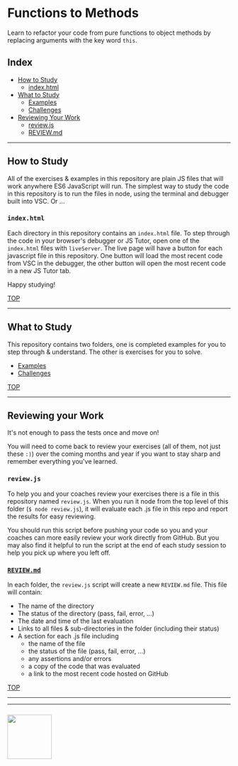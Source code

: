 # Functions to Methods

Learn to refactor your code from pure functions to object methods by replacing arguments with the key word `this`.

## Index

* [How to Study](#how-to-study)
  * [index.html](#indexhtml)
* [What to Study](#what-to-study)
  * [Examples](./examples)
  * [Challenges](./challenges)
* [Reviewing Your Work](#reviewing-your-work)
  * [review.js](#reviewjs)
  * [REVIEW.md](#reviewmd)

---

## How to Study

All of the exercises & examples in this repository are plain JS files that will work anywhere ES6 JavaScript will run.  The simplest way to study the code in this repository is to run the files in node, using the terminal and debugger built into VSC. Or ...

### `index.html`

Each directory in this repository contains an `index.html` file.  To step through the code in your browser's debugger or JS Tutor, open one of the `index.html` files with `liveServer`.  The live page will have a button for each javascript file in this repository.  One button will load the most recent code from VSC in the debugger, the other button will open the most recent code in a new JS Tutor tab.

Happy studying!

[TOP](#functions-to-methods)

---

## What to Study

This repository contains two folders, one is completed examples for you to step through & understand.  The other is exercises for you to solve.

* [Examples](./examples)
* [Challenges](./challenges)

[TOP](#functions-to-methods)

---

## Reviewing your Work

It's not enough to pass the tests once and move on!

You will need to come back to review your exercises (all of them, not just these `:)`) over the coming months and year if you want to stay sharp and remember everything you've learned.

### `review.js`

To help you and your coaches review your exercises there is a file in this repository named `review.js`.  When you run it node from the top level of this folder (`$ node review.js`), it will evaluate each .js file in this repo and report the results for easy reviewing.

You should run this script before pushing your code so you and your coaches can more easily review your work directly from GitHub.  But you may also find it helpful to run the script at the end of each study session to help you pick up where you left off.

### [`REVIEW.md`](./REVIEW.md)

In each folder, the `review.js` script will create a new `REVIEW.md` file.  This file will contain:

* The name of the directory
* The status of the directory (pass, fail, error, ...)
* The date and time of the last evaluation
* Links to all files & sub-directories in the folder (including their status)
* A section for each .js file including
  * the name of the file
  * the status of the file (pass, fail, error, ...)
  * any assertions and/or errors
  * a copy of the code that was evaluated
  * a link to the most recent code hosted on GitHub

[TOP](#functions-to-methods)

___
___
### <a href="https://hackyourfuture.be" target="_blank"><img src="https://user-images.githubusercontent.com/18554853/63941625-4c7c3d00-ca6c-11e9-9a76-8d5e3632fe70.jpg" width="100" height="100"></a>
